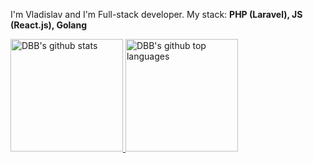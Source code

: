 I'm Vladislav and I'm Full-stack developer.
My stack:
<b>PHP (Laravel), JS (React.js), Golang</b>

<a href="https://github.com/dbbgroup">
  <img height="180em" src="https://github-readme-stats.vercel.app/api?username=dbbgroup&show_icons=true&theme=vue&count_private=true" alt="DBB's github stats" />
  <img height="180em" src="https://github-readme-stats.vercel.app/api/top-langs/?username=dbbgroup&theme=vue&layout=compact" alt="DBB's github top languages" />
</a>